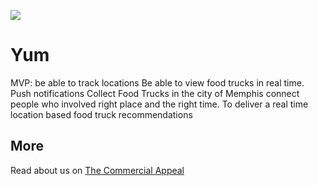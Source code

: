 ![](http://www.hackmemphis.com/sites/552/images/logo-fullcolor.svg)
# Yum
MVP: be able to track locations Be able to view food trucks in real time. Push notifications  Collect Food Trucks in the city of Memphis  connect people who involved right place and the right time.  To deliver a real time location based food truck recommendations


## More

Read about us on [The Commercial Appeal](http://www.commercialappeal.com/story/news/2017/09/10/empty-container-three-creative-minds-leads-pure-genius-hackmemphis/629737001/)
